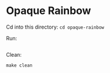 # Opaque Rainbow

Cd into this directory: `cd opaque-rainbow`

Run:
```

```

Clean:
```
make clean
```